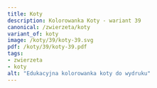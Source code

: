 ```yaml
---
title: Koty
description: Kolorowanka Koty - wariant 39
canonical: /zwierzeta/koty
variant_of: koty
image: /koty/39/koty-39.svg
pdf: /koty/39/koty-39.pdf
tags:
- zwierzeta
- koty
alt: "Edukacyjna kolorowanka koty do wydruku"
---
```


